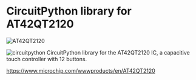 # CircuitPython library for AT42QT2120

![AT42QT2120](../master/images/ic.png?raw=true)

![circuitpython](../master/images/circuitpython.ico?raw=true) CircuitPython library for the AT42QT2120 IC, a capacitive touch controller with 12 buttons.

https://www.microchip.com/wwwproducts/en/AT42QT2120
